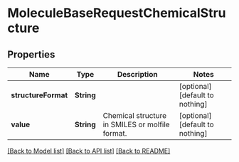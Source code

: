 # MoleculeBaseRequestChemicalStructure


## Properties
Name | Type | Description | Notes
------------ | ------------- | ------------- | -------------
**structureFormat** | **String** |  | [optional] [default to nothing]
**value** | **String** | Chemical structure in SMILES or molfile format. | [optional] [default to nothing]


[[Back to Model list]](../README.md#models) [[Back to API list]](../README.md#api-endpoints) [[Back to README]](../README.md)


